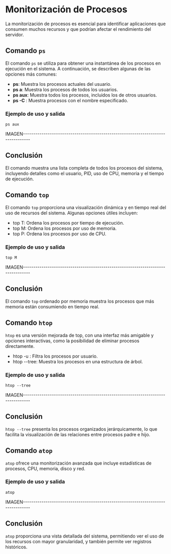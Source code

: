 # Monitorización de Procesos

La monitorización de procesos es esencial para identificar aplicaciones que consumen muchos recursos y que podrían afectar el rendimiento del servidor.

## Comando `ps`

El comando `ps` se utiliza para obtener una instantánea de los procesos en ejecución en el sistema. A continuación, se describen algunas de las opciones más comunes:

- **ps**: Muestra los procesos actuales del usuario.
- **ps a**: Muestra los procesos de todos los usuarios.
- **ps aux**: Muestra todos los procesos, incluidos los de otros usuarios.
- **ps -C <nombre>**: Muestra procesos con el nombre especificado.

### Ejemplo de uso y salida
    ps aux
IMAGEN---------------------------------------------------------------------------------

## Conclusión
El comando muestra una lista completa de todos los procesos del sistema, incluyendo detalles como el usuario, PID, uso de CPU, memoria y el tiempo de ejecución.



## Comando `top`

El comando `top` proporciona una visualización dinámica y en tiempo real del uso de recursos del sistema. Algunas opciones útiles incluyen:

- top T: Ordena los procesos por tiempo de ejecución.
- top M: Ordena los procesos por uso de memoria.
- top P: Ordena los procesos por uso de CPU.

### Ejemplo de uso y salida
    top M
IMAGEN---------------------------------------------------------------------------------

## Conclusión
El comando `top` ordenado por memoria muestra los procesos que más memoria están consumiendo en tiempo real.



## Comando `htop`
`htop` es una versión mejorada de top, con una interfaz más amigable y opciones interactivas, como la posibilidad de eliminar procesos directamente.

- htop -u <usuario>: Filtra los procesos por usuario.
- htop --tree: Muestra los procesos en una estructura de árbol.

### Ejemplo de uso y salida
    htop --tree
IMAGEN---------------------------------------------------------------------------------

## Conclusión
`htop --tree` presenta los procesos organizados jerárquicamente, lo que facilita la visualización de las relaciones entre procesos padre e hijo.



## Comando `atop`
`atop` ofrece una monitorización avanzada que incluye estadísticas de procesos, CPU, memoria, disco y red.

### Ejemplo de uso y salida
    atop
IMAGEN---------------------------------------------------------------------------------

## Conclusión
`atop` proporciona una vista detallada del sistema, permitiendo ver el uso de los recursos con mayor granularidad, y también permite ver registros históricos.